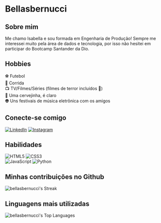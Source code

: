 # Bellasbernucci

## Sobre mim
Me chamo Isabella e sou formada em Engenharia de Produção! Sempre me interessei muito pela área de dados e tecnologia, por isso não hesitei em participar do Bootcamp Santander da Dio.

## Hobbies
:soccer: Futebol <br>
:runner: Corrida <br>
:tv: TV/Filmes/Séries (filmes de terror incluídos :ghost:) <br>
:beers: Uma cervejinha, é claro <br>
:alien: Uns festivais de música eletrônica com os amigos

## Conecte-se comigo
[![LinkedIn](https://img.shields.io/badge/LinkedIn-000?style=for-the-badge&logo=linkedin&logoColor=0E76A8)](https://www.linkedin.com/in/isabella-de-sena-bernucci-800b6b194/) [![Instagram](https://img.shields.io/badge/Instagram-000?style=for-the-badge&logo=instagram)](https://www.instagram.com/bellasbernucci/)

## Habilidades

![HTML5](https://img.shields.io/badge/HTML5-000?style=for-the-badge&logo=html5) ![CSS3](https://img.shields.io/badge/CSS3-000?style=for-the-badge&logo=css3&logoColor=264CE4)<br>
![JavaScript](https://img.shields.io/badge/JavaScript-000?style=for-the-badge&logo=javascript) ![Python](https://img.shields.io/badge/Python-000?style=for-the-badge&logo=python)

## Minhas contribuições no Github
![bellasbernucci's Streak](https://github-readme-streak-stats.herokuapp.com/?user=bellasbernucci&theme=cobalt&hide_border=true)

## Linguagens mais utilizadas
![bellasbernucci's Top Languages](https://github-readme-stats.vercel.app/api/top-langs/?username=bellasbernucci&theme=cobalt&show_icons=true&hide_border=true&layout=compact)